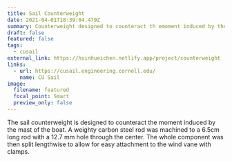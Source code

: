 ```yaml
---
title: Sail Counterweight
date: 2021-04-01T18:39:04.479Z
summary: Counterweight designed to counteract th emoment induced by the mast.
draft: false
featured: false
tags:
  - cusail
external_link: https://hsinhueichen.netlify.app/project/counterweight
links:
  - url: https://cusail.engineering.cornell.edu/
    name: CU Sail
image:
  filename: featured
  focal_point: Smart
  preview_only: false
---
```

The sail counterweight is designed to counteract the moment induced by the mast of the boat. A weighty carbon steel rod was machined to a 6.5cm long rod with a 12.7 mm hole through the center. The whole component was then split lengthwise to allow for easy attachment to the wind vane with clamps.